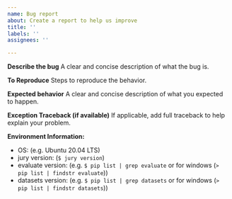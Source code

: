 ```yaml
---
name: Bug report
about: Create a report to help us improve
title: ''
labels: ''
assignees: ''

---
```


**Describe the bug**
A clear and concise description of what the bug is.

**To Reproduce**
Steps to reproduce the behavior.

**Expected behavior**
A clear and concise description of what you expected to happen.

**Exception Traceback (if available)**
If applicable, add full traceback to help explain your problem.

**Environment Information:**
 - OS: (e.g. Ubuntu 20.04 LTS)
 - jury version: (`$ jury version`)
 - evaluate version: (e.g. `$ pip list | grep evaluate` or for windows (`> pip list | findstr evaluate`))
 - datasets version: (e.g. `$ pip list | grep datasets` or for windows (`> pip list | findstr datasets`))
